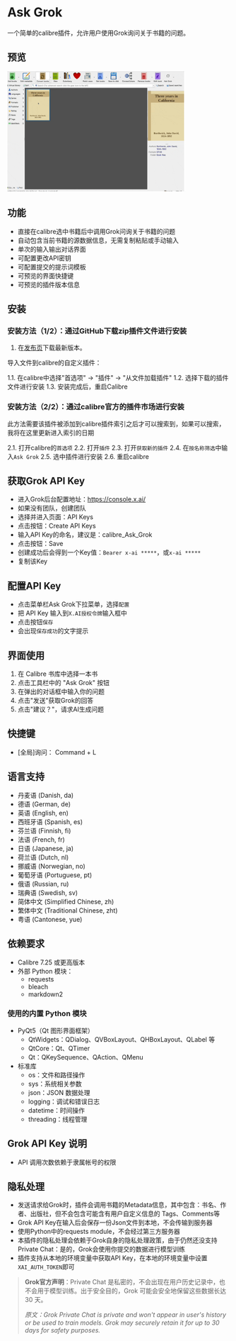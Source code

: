 # Ask Grok

一个简单的calibre插件，允许用户使用Grok询问关于书籍的问题。

## 预览

<img src="https://github.com/sheldonrrr/ask_grok/blob/main/ask_grok_gif_preview.gif" width="400">

## 功能

- 直接在calibre选中书籍后中调用Grok问询关于书籍的问题
- 自动包含当前书籍的源数据信息，无需复制粘贴或手动输入
- 单次的输入输出对话界面
- 可配置更改API密钥
- 可配置提交的提示词模板
- 可预览的界面快捷键
- 可预览的插件版本信息

## 安装

### 安装方法（1/2）：通过GitHub下载zip插件文件进行安装

1. 在[发布页](https://github.com/sheldonrrr/ask_grok/releases)下载最新版本。

导入文件到calibre的自定义插件：

1.1. 在calibre中选择"首选项" -> "插件" -> "从文件加载插件"
1.2. 选择下载的插件文件进行安装
1.3. 安装完成后，重启Calibre

### 安装方法（2/2）：通过calibre官方的插件市场进行安装

此方法需要该插件被添加到calibre插件索引之后才可以搜索到，如果可以搜索，我将在这里更新进入索引的日期

2.1. 打开calibre的`首选项`
2.2. 打开`插件`
2.3. 打开`获取新的插件`
2.4. 在`按名称筛选`中输入`Ask Grok`
2.5. 选中插件进行安装
2.6. 重启calibre

## 获取Grok API Key

  - 进入Grok后台配置地址：https://console.x.ai/
  - 如果没有团队，创建团队
  - 选择并进入页面：API Keys
  - 点击按钮：Create API Keys
  - 输入API Key的命名，建议是：calibre_Ask_Grok
  - 点击按钮：Save
  - 创建成功后会得到一个Key值：`Bearer x-ai *****`，或`x-ai *****`
  - 复制该Key

## 配置API Key

  - 点击菜单栏Ask Grok下拉菜单，选择`配置`
  - 把 API Key 输入到`X.AI授权令牌`输入框中
  - 点击按钮`保存`
  - 会出现`保存成功`的文字提示

## 界面使用

1. 在 Calibre 书库中选择一本书
2. 点击工具栏中的 "Ask Grok" 按钮
3. 在弹出的对话框中输入你的问题
4. 点击"发送"获取Grok的回答
5. 点击"建议？"，请求AI生成问题

## 快捷键
- [全局]询问： Command + L

## 语言支持
- 丹麦语 (Danish, da)
- 德语 (German, de)
- 英语 (English, en)
- 西班牙语 (Spanish, es)
- 芬兰语 (Finnish, fi)
- 法语 (French, fr)
- 日语 (Japanese, ja)
- 荷兰语 (Dutch, nl)
- 挪威语 (Norwegian, no)
- 葡萄牙语 (Portuguese, pt)
- 俄语 (Russian, ru)
- 瑞典语 (Swedish, sv)
- 简体中文 (Simplified Chinese, zh)
- 繁体中文 (Traditional Chinese, zht)
- 粤语 (Cantonese, yue)

## 依赖要求

- Calibre 7.25 或更高版本
- 外部 Python 模块：
  - requests
  - bleach
  - markdown2

### 使用的内置 Python 模块
- PyQt5（Qt 图形界面框架）
  - QtWidgets：QDialog、QVBoxLayout、QHBoxLayout、QLabel 等
  - QtCore：Qt、QTimer
  - Qt：QKeySequence、QAction、QMenu
- 标准库
  - os：文件和路径操作
  - sys：系统相关参数
  - json：JSON 数据处理
  - logging：调试和错误日志
  - datetime：时间操作
  - threading：线程管理

## Grok API Key 说明

- API 调用次数依赖于隶属帐号的权限

## 隐私处理

- 发送请求给Grok时，插件会调用书籍的Metadata信息，其中包含：书名、作者、出版社，但不会包含可能含有用户自定义信息的 Tags、Comments等
- Grok API Key在输入后会保存一份Json文件到本地，不会传输到服务器
- 使用Python中的requests module，不会经过第三方服务器
- 本插件的隐私处理会依赖于Grok自身的隐私处理政策，由于仍然还没支持Private Chat：是的，Grok会使用你提交的数据进行模型训练
- 插件支持从本地的环境变量中获取API Key，在本地的环境变量中设置`XAI_AUTH_TOKEN`即可

> **Grok官方声明**：Private Chat 是私密的，不会出现在用户历史记录中，也不会用于模型训练。出于安全目的，Grok 可能会安全地保留这些数据长达 30 天。
> 
> *原文：Grok Private Chat is private and won't appear in user's history or be used to train models. Grok may securely retain it for up to 30 days for safety purposes.*
